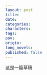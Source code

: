 ```yaml
---
layout: post
title: 
date:  
categories: 
characters: 
tags: 
pov: 
origin: 
long_novels: 
published: false
---
```


这是一篇草稿